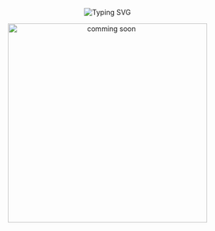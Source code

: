 <p align="center">
  <img src="https://readme-typing-svg.demolab.com?font=Fira+Code&duration=3000&pause=1000&color=4ADE80&center=true&vCenter=true&multiline=true&width=600&lines=COMMING+SOON" alt="Typing SVG" />
</p>
<p align="center">
  <img src="https://media1.tenor.com/m/c5nS7cjT5ZAAAAAd/turtle-dog.gif" width="400" alt="comming soon" />
</p>
